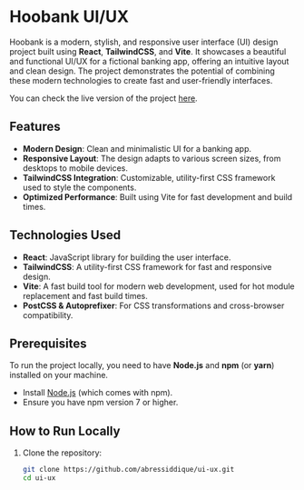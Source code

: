 
# Hoobank UI/UX

Hoobank is a modern, stylish, and responsive user interface (UI) design project built using **React**, **TailwindCSS**, and **Vite**. It showcases a beautiful and functional UI/UX for a fictional banking app, offering an intuitive layout and clean design. The project demonstrates the potential of combining these modern technologies to create fast and user-friendly interfaces.

You can check the live version of the project [here](https://abressiddique.github.io/ui-ux/).

## Features

- **Modern Design**: Clean and minimalistic UI for a banking app.
- **Responsive Layout**: The design adapts to various screen sizes, from desktops to mobile devices.
- **TailwindCSS Integration**: Customizable, utility-first CSS framework used to style the components.
- **Optimized Performance**: Built using Vite for fast development and build times.

## Technologies Used

- **React**: JavaScript library for building the user interface.
- **TailwindCSS**: A utility-first CSS framework for fast and responsive design.
- **Vite**: A fast build tool for modern web development, used for hot module replacement and fast build times.
- **PostCSS & Autoprefixer**: For CSS transformations and cross-browser compatibility.

## Prerequisites

To run the project locally, you need to have **Node.js** and **npm** (or **yarn**) installed on your machine.

- Install [Node.js](https://nodejs.org/) (which comes with npm).
- Ensure you have npm version 7 or higher.

## How to Run Locally

1. Clone the repository:

   ```bash
   git clone https://github.com/abressiddique/ui-ux.git
   cd ui-ux
